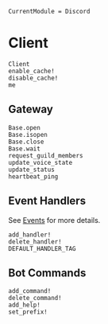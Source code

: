 ```@meta
CurrentModule = Discord
```

# Client

```@docs
Client
enable_cache!
disable_cache!
me
```

## Gateway

```@docs
Base.open
Base.isopen
Base.close
Base.wait
request_guild_members
update_voice_state
update_status
heartbeat_ping
```

## Event Handlers

See [Events](@ref) for more details.

```@docs
add_handler!
delete_handler!
DEFAULT_HANDLER_TAG
```

## Bot Commands

```@docs
add_command!
delete_command!
add_help!
set_prefix!
```
